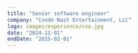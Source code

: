 ```yaml
---
title: "Senior software engineer"
company: "Conde Nast Entertainment, LLC"
logo: images/experience/cne.jpg
date: "2014-11-01"
endDate: "2015-02-01"
---
```


